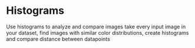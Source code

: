 # Histograms

Use histograms to analyze and compare images take every input image in your dataset, find images with similar color distributions, create histograms and compare distance between datapoints 
